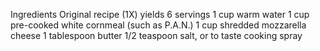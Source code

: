 Ingredients
Original recipe (1X) yields 6 servings
1 cup warm water
1 cup pre-cooked white cornmeal (such as P.A.N.)
1 cup shredded mozzarella cheese
1 tablespoon butter
1/2 teaspoon salt, or to taste
cooking spray
